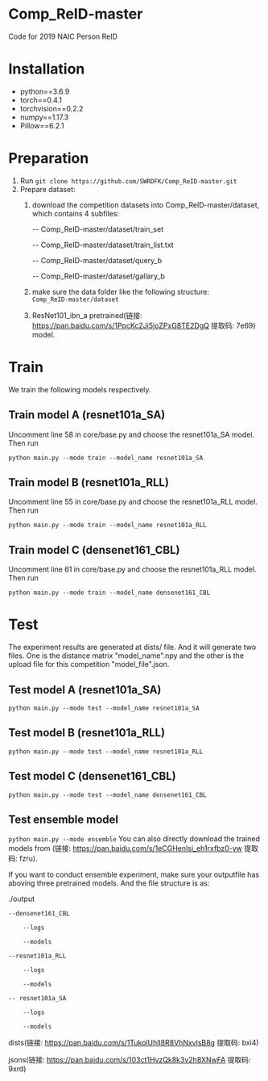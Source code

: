 # Comp_ReID-master
Code for 2019 NAIC Person ReID
# Installation
* python==3.6.9
* torch==0.4.1
* torchvision==0.2.2
* numpy==1.17.3
* Pillow==6.2.1
# Preparation
1. Run `git clone https://github.com/SWRDFK/Comp_ReID-master.git`
2. Prepare dataset: 
    1. download the competition datasets into Comp_ReID-master/dataset, which contains 4 subfiles:
    
        -- Comp_ReID-master/dataset/train_set
        
        -- Comp_ReID-master/dataset/train_list.txt
        
        -- Comp_ReID-master/dataset/query_b
        
        -- Comp_ReID-master/dataset/gallary_b
    2. make sure the data folder like the following structure:  
    `Comp_ReID-master/dataset`
    3. ResNet101_ibn_a pretrained(链接: https://pan.baidu.com/s/1PpcKc2Ji5joZPxG8TE2DgQ 提取码: 7e69) model.
# Train
We train the following models respectively.

## Train model A (resnet101a_SA)

Uncomment line 58 in core/base.py and choose the resnet101a_SA model. Then run

`python main.py --mode train --model_name resnet101a_SA`

## Train model B (resnet101a_RLL)

Uncomment line 55 in core/base.py and choose the resnet101a_RLL model. Then run

`python main.py --mode train --model_name resnet101a_RLL`

## Train model C (densenet161_CBL)

Uncomment line 61 in core/base.py and choose the resnet101a_RLL model. Then run

`python main.py --mode train --model_name densenet161_CBL`

# Test

The experiment results are generated at dists/ file. And it will generate two files. One is the distance matrix "model_name".npy and the other is the upload file for this competition "model_file".json.

## Test model A (resnet101a_SA)
`python main.py --mode test --model_name resnet101a_SA`
## Test model B (resnet101a_RLL)
`python main.py --mode test --model_name resnet101a_RLL`
## Test model C (densenet161_CBL)
`python main.py --mode test --model_name densenet161_CBL`

## Test ensemble model
`python main.py --mode ensemble`
You can also directly download the trained models from (链接: https://pan.baidu.com/s/1eCGHenIsi_eh1rxfbz0-yw 提取码: fzru).

If you want to conduct ensemble experiment, make sure your outputfile has aboving three pretrained models. And the file structure is as:

./output

    --densenet161_CBL
  
        --logs
    
        --models
    
    --resnet101a_RLL
  
        --logs
    
        --models
    
    -- resnet101a_SA
  
        --logs
    
        --models

dists(链接: https://pan.baidu.com/s/1TukolUhlI8R8VhNxvlsB8g 提取码: bxi4)

jsons(链接: https://pan.baidu.com/s/103ct1HvzQk8k3v2h8XNwFA 提取码: 9xrd)
